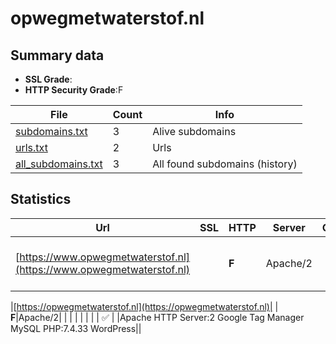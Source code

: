 

# opwegmetwaterstof.nl
## Summary data


 - **SSL Grade**:
 - **HTTP Security Grade**:F


| File       | Count | Info |
|------------|-------|------|
|[subdomains.txt](/data/opwegmetwaterstof.nl/subdomains.txt)|3|Alive subdomains|
|[urls.txt](/data/opwegmetwaterstof.nl/urls.txt)|2|Urls|
|[all_subdomains.txt](/data/opwegmetwaterstof.nl/all_subdomains.txt)|3|All found subdomains (history)|


## Statistics


| Url | SSL | HTTP | Server | Cookie | HSTS | CORS | CTO | CSP | XFO | XXP | RP |FP| Tech |Title |
|--------|-------|-------|------|------|------|------|------|------|------|------|------|------|------|------|
|[https://www.opwegmetwaterstof.nl](https://www.opwegmetwaterstof.nl)| | **F**|Apache/2| | | | | | | | :white_check_mark: | |Apache HTTP Server:2 PHP:7.4.33||


|[https://opwegmetwaterstof.nl](https://opwegmetwaterstof.nl)| | **F**|Apache/2| | | | | | | | :white_check_mark: | |Apache HTTP Server:2 Google Tag Manager MySQL PHP:7.4.33 WordPress||


